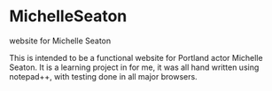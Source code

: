 MichelleSeaton
==============

website for Michelle Seaton

This is intended to be a functional website for Portland actor Michelle Seaton. 
It is a learning project in for me, it was all hand written using notepad++, with testing done in all major browsers.


